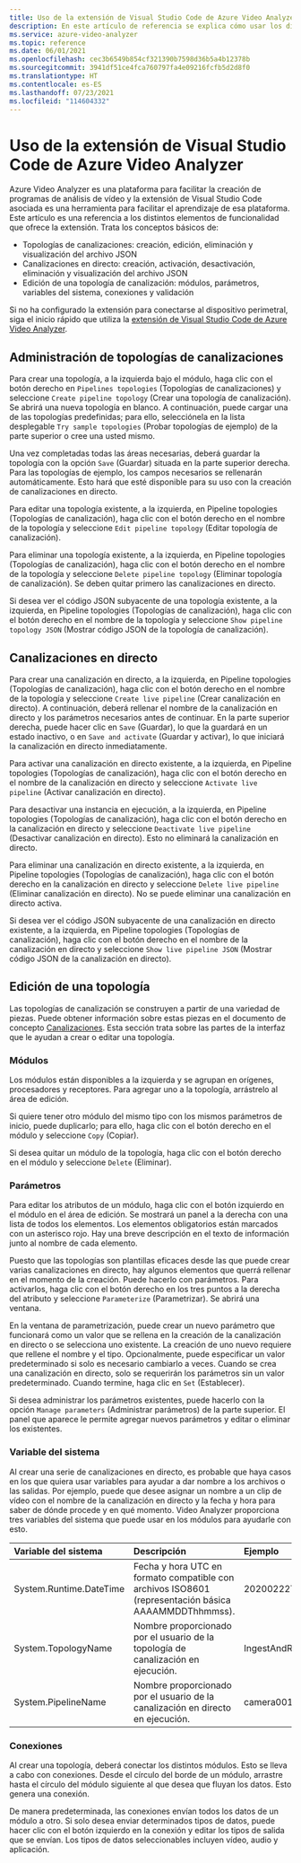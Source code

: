 ```yaml
---
title: Uso de la extensión de Visual Studio Code de Azure Video Analyzer
description: En este artículo de referencia se explica cómo usar los distintos elementos de las funcionalidades en la extensión de Visual Studio Code de Azure Video Analyzer.
ms.service: azure-video-analyzer
ms.topic: reference
ms.date: 06/01/2021
ms.openlocfilehash: cec3b6549b854cf321390b7598d36b5a4b12378b
ms.sourcegitcommit: 3941df51ce4fca760797fa4e09216fcfb5d2d8f0
ms.translationtype: HT
ms.contentlocale: es-ES
ms.lasthandoff: 07/23/2021
ms.locfileid: "114604332"
---
```

# <a name="use-azure-video-analyzer-visual-studio-code-extension"></a>Uso de la extensión de Visual Studio Code de Azure Video Analyzer

Azure Video Analyzer es una plataforma para facilitar la creación de programas de análisis de vídeo y la extensión de Visual Studio Code asociada es una herramienta para facilitar el aprendizaje de esa plataforma.  Este artículo es una referencia a los distintos elementos de funcionalidad que ofrece la extensión.  Trata los conceptos básicos de:

* Topologías de canalizaciones: creación, edición, eliminación y visualización del archivo JSON
* Canalizaciones en directo: creación, activación, desactivación, eliminación y visualización del archivo JSON
* Edición de una topología de canalización: módulos, parámetros, variables del sistema, conexiones y validación

Si no ha configurado la extensión para conectarse al dispositivo perimetral, siga el inicio rápido que utiliza la [ extensión de Visual Studio Code de Azure Video Analyzer](./create-pipeline-vs-code-extension.md).

## <a name="managing-pipelines-topology"></a>Administración de topologías de canalizaciones

Para crear una topología, a la izquierda bajo el módulo, haga clic con el botón derecho en `Pipelines topologies` (Topologías de canalizaciones) y seleccione `Create pipeline topology` (Crear una topología de canalización).  Se abrirá una nueva topología en blanco.  A continuación, puede cargar una de las topologías predefinidas; para ello, selecciónela en la lista desplegable `Try sample topologies` (Probar topologías de ejemplo) de la parte superior o cree una usted mismo.  

Una vez completadas todas las áreas necesarias, deberá guardar la topología con la opción `Save` (Guardar) situada en la parte superior derecha.  Para las topologías de ejemplo, los campos necesarios se rellenarán automáticamente.  Esto hará que esté disponible para su uso con la creación de canalizaciones en directo.

Para editar una topología existente, a la izquierda, en Pipeline topologies (Topologías de canalización), haga clic con el botón derecho en el nombre de la topología y seleccione `Edit pipeline topology` (Editar topología de canalización).

Para eliminar una topología existente, a la izquierda, en Pipeline topologies (Topologías de canalización), haga clic con el botón derecho en el nombre de la topología y seleccione `Delete pipeline topology` (Eliminar topología de canalización).  Se deben quitar primero las canalizaciones en directo.

Si desea ver el código JSON subyacente de una topología existente, a la izquierda, en Pipeline topologies (Topologías de canalización), haga clic con el botón derecho en el nombre de la topología y seleccione `Show pipeline topology JSON` (Mostrar código JSON de la topología de canalización).

## <a name="live-pipelines"></a>Canalizaciones en directo

Para crear una canalización en directo, a la izquierda, en Pipeline topologies (Topologías de canalización), haga clic con el botón derecho en el nombre de la topología y seleccione `Create live pipeline` (Crear canalización en directo).  A continuación, deberá rellenar el nombre de la canalización en directo y los parámetros necesarios antes de continuar.  En la parte superior derecha, puede hacer clic en `Save` (Guardar), lo que la guardará en un estado inactivo, o en `Save and activate` (Guardar y activar), lo que iniciará la canalización en directo inmediatamente. 

Para activar una canalización en directo existente, a la izquierda, en Pipeline topologies (Topologías de canalización), haga clic con el botón derecho en el nombre de la canalización en directo y seleccione `Activate live pipeline` (Activar canalización en directo).

Para desactivar una instancia en ejecución, a la izquierda, en Pipeline topologies (Topologías de canalización), haga clic con el botón derecho en la canalización en directo y seleccione `Deactivate live pipeline` (Desactivar canalización en directo).  Esto no eliminará la canalización en directo.

Para eliminar una canalización en directo existente, a la izquierda, en Pipeline topologies (Topologías de canalización), haga clic con el botón derecho en la canalización en directo y seleccione `Delete live pipeline` (Eliminar canalización en directo).  No se puede eliminar una canalización en directo activa.

Si desea ver el código JSON subyacente de una canalización en directo existente, a la izquierda, en Pipeline topologies (Topologías de canalización), haga clic con el botón derecho en el nombre de la canalización en directo y seleccione `Show live pipeline JSON` (Mostrar código JSON de la canalización en directo).

## <a name="editing-a-topology"></a>Edición de una topología 

Las topologías de canalización se construyen a partir de una variedad de piezas.  Puede obtener información sobre estas piezas en el documento de concepto [Canalizaciones](./pipeline.md). Esta sección trata sobre las partes de la interfaz que le ayudan a crear o editar una topología.

### <a name="modules"></a>Módulos

Los módulos están disponibles a la izquierda y se agrupan en orígenes, procesadores y receptores.  Para agregar uno a la topología, arrástrelo al área de edición.

Si quiere tener otro módulo del mismo tipo con los mismos parámetros de inicio, puede duplicarlo; para ello, haga clic con el botón derecho en el módulo y seleccione `Copy` (Copiar).

Si desea quitar un módulo de la topología, haga clic con el botón derecho en el módulo y seleccione `Delete` (Eliminar).

### <a name="parameters"></a>Parámetros

Para editar los atributos de un módulo, haga clic con el botón izquierdo en el módulo en el área de edición.  Se mostrará un panel a la derecha con una lista de todos los elementos.  Los elementos obligatorios están marcados con un asterisco rojo.  Hay una breve descripción en el texto de información junto al nombre de cada elemento.

Puesto que las topologías son plantillas eficaces desde las que puede crear varias canalizaciones en directo, hay algunos elementos que querrá rellenar en el momento de la creación.  Puede hacerlo con parámetros.  Para activarlos, haga clic con el botón derecho en los tres puntos a la derecha del atributo y seleccione `Parameterize` (Parametrizar).  Se abrirá una ventana.

En la ventana de parametrización, puede crear un nuevo parámetro que funcionará como un valor que se rellena en la creación de la canalización en directo o se selecciona uno existente.  La creación de uno nuevo requiere que rellene el nombre y el tipo.  Opcionalmente, puede especificar un valor predeterminado si solo es necesario cambiarlo a veces.  Cuando se crea una canalización en directo, solo se requerirán los parámetros sin un valor predeterminado.  Cuando termine, haga clic en `Set` (Establecer).

Si desea administrar los parámetros existentes, puede hacerlo con la opción `Manage parameters` (Administrar parámetros) de la parte superior.  El panel que aparece le permite agregar nuevos parámetros y editar o eliminar los existentes.

### <a name="system-variable"></a>Variable del sistema

Al crear una serie de canalizaciones en directo, es probable que haya casos en los que quiera usar variables para ayudar a dar nombre a los archivos o las salidas.  Por ejemplo, puede que desee asignar un nombre a un clip de vídeo con el nombre de la canalización en directo y la fecha y hora para saber de dónde procede y en qué momento.  Video Analyzer proporciona tres variables del sistema que puede usar en los módulos para ayudarle con esto.

| Variable del sistema        | Descripción                                                  | Ejemplo              |
| :--------------------- | :----------------------------------------------------------- | :------------------- |
| System.Runtime.DateTime        | Fecha y hora UTC en formato compatible con archivos ISO8601 (representación básica AAAAMMDDThhmmss). | 20200222T173200Z     |
| System.TopologyName    | Nombre proporcionado por el usuario de la topología de canalización en ejecución.          | IngestAndRecord      |
| System.PipelineName    | Nombre proporcionado por el usuario de la canalización en directo en ejecución.          | camera001            |

### <a name="connections"></a>Conexiones 

Al crear una topología, deberá conectar los distintos módulos.  Esto se lleva a cabo con conexiones.  Desde el círculo del borde de un módulo, arrastre hasta el círculo del módulo siguiente al que desea que fluyan los datos.  Esto genera una conexión.

De manera predeterminada, las conexiones envían todos los datos de un módulo a otro.  Si solo desea enviar determinados tipos de datos, puede hacer clic con el botón izquierdo en la conexión y editar los tipos de salida que se envían.  Los tipos de datos seleccionables incluyen vídeo, audio y aplicación.
